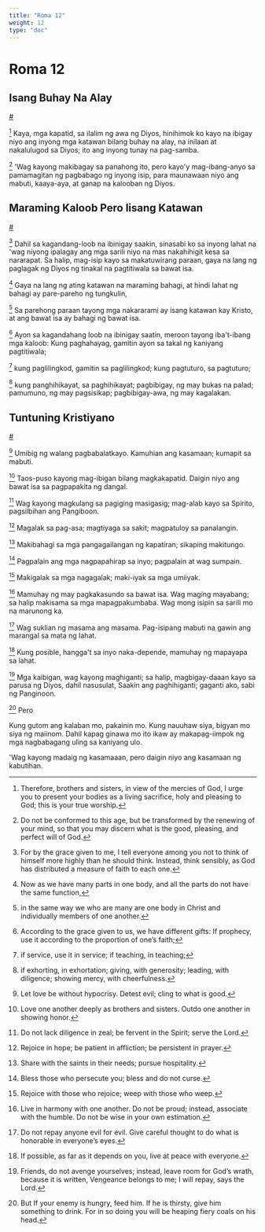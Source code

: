 ```yaml
---
title: "Roma 12"
weight: 12
type: "doc"
---
```


# Roma 12

## Isang Buhay Na Alay
[#](# "A Living Sacrifice")

[^1] Kaya, mga kapatid, sa ilalim ng awa ng Diyos, hinihimok ko kayo na ibigay niyo ang inyong mga katawan bilang buhay na alay, na inilaan at nakalulugod sa Diyos; ito ang inyong tunay na pag-samba.

[^1]: Therefore, brothers and sisters, in view of the mercies of God, I urge you to present your bodies as a living sacrifice, holy and pleasing to God; this is your true worship.

[^2] 'Wag kayong makibagay sa panahong ito, pero kayo'y mag-ibang-anyo sa pamamagitan ng pagbabago ng inyong isip, para maunawaan niyo ang mabuti, kaaya-aya, at ganap na kalooban ng Diyos.

[^2]: Do not be conformed to this age, but be transformed by the renewing of your mind, so that you may discern what is the good, pleasing, and perfect will of God.

## Maraming Kaloob Pero Iisang Katawan
[#](# "Many Gifts but One Body")

[^3] Dahil sa kagandang-loob na ibinigay saakin, sinasabi ko sa inyong lahat na 'wag niyong ipalagay ang mga sarili niyo na mas nakahihigit kesa sa nararapat. Sa halip, mag-isip kayo sa makatuwirang paraan, gaya na lang ng paglagak ng Diyos ng tinakal na pagtitiwala sa bawat isa.

[^3]: For by the grace given to me, I tell everyone among you not to think of himself more highly than he should think. Instead, think sensibly, as God has distributed a measure of faith to each one.

[^4] Gaya na lang ng ating katawan na maraming bahagi, at hindi lahat ng bahagi ay pare-pareho ng tungkulin,

[^4]: Now as we have many parts in one body, and all the parts do not have the same function,

[^5] Sa parehong paraan tayong mga nakararami ay isang katawan kay Kristo, at ang bawat isa ay bahagi ng bawat isa.

[^5]: in the same way we who are many are one body in Christ and individually members of one another.

[^6] Ayon sa kagandahang loob na ibinigay saatin, meroon tayong iba't-ibang mga kaloob: Kung paghahayag, gamitin ayon sa takal ng kaniyang pagtitiwala;

[^6]: According to the grace given to us, we have different gifts: If prophecy, use it according to the proportion of one’s faith;

[^7] kung paglilingkod, gamitin sa paglilingkod; kung pagtuturo, sa pagtuturo;

[^7]: if service, use it in service; if teaching, in teaching;

[^8] kung panghihikayat, sa paghihikayat; pagbibigay, ng may bukas na palad; pamumuno, ng may pagsisikap; pagbibigay-awa, ng may kagalakan.

[^8]: if exhorting, in exhortation; giving, with generosity; leading, with diligence; showing mercy, with cheerfulness.

## Tuntuning Kristiyano
[#](# "Christian Ethics")

[^9] Umibig ng walang pagbabalatkayo. Kamuhian ang kasamaan; kumapit sa mabuti.

[^9]: Let love be without hypocrisy. Detest evil; cling to what is good.

[^10] Taos-puso kayong mag-ibigan bilang magkakapatid. Daigin niyo ang bawat isa sa pagpapakita ng dangal.

[^10]: Love one another deeply as brothers and sisters. Outdo one another in showing honor.

[^11] Wag kayong magkulang sa pagiging masigasig; mag-alab kayo sa Spirito, pagsilbihan ang Pangiboon.

[^11]: Do not lack diligence in zeal; be fervent in the Spirit; serve the Lord.

[^12] Magalak sa pag-asa; magtiyaga sa sakit; magpatuloy sa panalangin.

[^12]: Rejoice in hope; be patient in affliction; be persistent in prayer.

[^13] Makibahagi sa mga pangagailangan ng kapatiran; sikaping makitungo.

[^13]: Share with the saints in their needs; pursue hospitality.

[^14] Pagpalain ang mga nagpapahirap sa inyo; pagpalain at wag sumpain.

[^14]: Bless those who persecute you; bless and do not curse.

[^15] Makigalak sa mga nagagalak; maki-iyak sa mga umiiyak.

[^15]: Rejoice with those who rejoice; weep with those who weep.

[^16] Mamuhay ng may pagkakasundo sa bawat isa. Wag maging mayabang; sa halip makisama sa mga mapagpakumbaba. Wag mong isipin sa sarili mo na marunong ka.

[^16]: Live in harmony with one another. Do not be proud; instead, associate with the humble. Do not be wise in your own estimation.

[^17] Wag suklian ng masama ang masama. Pag-isipang mabuti na gawin ang marangal sa mata ng lahat.

[^17]: Do not repay anyone evil for evil. Give careful thought to do what is honorable in everyone’s eyes.

[^18] Kung posible, hangga't sa inyo naka-depende, mamuhay ng mapayapa sa lahat.

[^18]: If possible, as far as it depends on you, live at peace with everyone.

[^19] Mga kaibigan, wag kayong maghiganti; sa halip, magbigay-daaan kayo sa parusa ng Diyos, dahil nasusulat, Saakin ang paghihiganti; gaganti ako, sabi ng Panginoon.

[^19]: Friends, do not avenge yourselves; instead, leave room for God’s wrath, because it is written, Vengeance belongs to me; I will repay, says the Lord.

[^20] Pero

Kung gutom ang kalaban mo, pakainin mo.
Kung nauuhaw siya, bigyan mo siya ng maiinom.
Dahil kapag ginawa mo ito
ikaw ay makapag-iimpok ng mga nagbabagang uling sa kaniyang ulo.

[^20]: But
  If your enemy is hungry, feed him.
  If he is thirsty, give him something to drink.
  For in so doing
  you will be heaping fiery coals on his head.

'Wag kayong madaig ng kasamaaan, pero daigin niyo ang kasamaan ng kabutihan.

[^21]: Do not be conquered by evil, but conquer evil with good.
